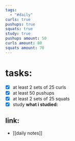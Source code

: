 ```yaml
---
tags:
  - "#daily"
curls: true
pushups: true
squats: true
study: true
pushups amount: 50
curls amount: 80
squats amount: 70
---
```

# tasks:
- [x] at least 2 sets of 25 curls 
- [x] at least 50 pushups
- [x] at least 2 sets of 25 squats
- [x] study
      **what i studied:**  
      
## link: 
- [[daily notes]] 